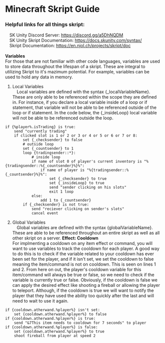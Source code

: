 # Minecraft Skript Guide

### Helpful links for all things skript:<br>
&emsp;SK Unity Discord Server: https://discord.gg/a5DhNQDM<br>
&emsp;SK Unity Skript Documentation: https://docs.skunity.com/syntax/<br>
&emsp;Skript Documentation: https://en.njol.ch/projects/skript/doc<br>
<br>
<b>Variables</b><br>
For those that are not familiar with other code languages, variables are used to store data throughout the lifespan of a skript. These are integral to utilizing Skript to it's mazimum potential. For example, variables can be used to hold any data in memory.<br>
1. Local Variables<br>
&emsp;Local variables are defined with the syntax {_localVariableName}. These are only able to be referenced within the scope they are defined in. For instance, if you declare a local variable inside of a loop or if statement, that variable will not be able to be referenced outside of the loop or if statement. In the code below, the {_insideLoop} local variable will not be able to be referenced outside the loop.
````
if {%player%.isTrading} is true:
    send "currently trading"
    if clicked slot is 1 or 2 or 3 or 4 or 5 or 6 or 7 or 8:
        set {_checksender} to false
        # outside loop
        set {_countsender} to 1
        loop {tradingsender::*}:
            # inside loop
            if name of slot 0 of player's current inventory is "%{tradingsender::%{_countsender}%}%":
                if name of player is "%{tradingsender::%{_countsender}%}%":
                    set {_checksender} to true
                    set {_insideLoop} to true
                    send "sender clicking on his slots"
                    exit 1 loop
            else:
                add 1 to {_countsender}
        if {_checksender} is not true:
            send "reciever clicking on sender's slots"
            cancel event
````
2. Global Variables<br>
&emsp;Global variables are defined with the syntax {globalVariableName}. These are able to be referenced throughout an entire skript as well as all other skript on a server. 
<b>Effect: Cooldown</b><br>
For implmenting a cooldown on any item effect or command, you will want to use variables to track the cooldown for each player. A good way to do this is to check if the variable related to your cooldown has ever been set for the player, and if it isn't set, we set the cooldown to false meaning the item/command is not on cooldown. This is seen on lines 1 and 2. From here on out, the player's cooldown variable for this item/command will always be true or false, so we need to check if the variable is currently true or false. Obviously, if the cooldown is false we can apply the desired effect like shooting a fireball or allowing the player to teleport. Although, if the cooldown is true we will want to notify the player that they have used the ability too quickly after the last and will need to wait to use it again.
````
if {cooldown.atherwand.%player%} isn't set:
    set {cooldown.atherwand.%player%} to false
if {cooldown.atherwand.%player%} is true:
    send "&7This item needs to cooldown for 7 seconds" to player
if {cooldown.atherwand.%player%} is false:
    set {cooldown.atherwand.%player%} to true
    shoot fireball from player at speed 2
````

 
